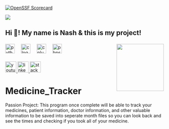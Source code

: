 [![OpenSSF Scorecard](https://api.securityscorecards.dev/projects/github.com/NWMorrison/Medicine_Tracker/badge)](https://securityscorecards.dev/viewer/?uri=github.com/NWMorrison/Medicine_Tracker)

<a href="https://bestpractices.coreinfrastructure.org/projects/8434"><img src="https://bestpractices.coreinfrastructure.org/projects/8434/badge"></a>




<h2 align="left">Hi 👋! My name is Nash & this is my project!</h2>

###

<img align="right" height="150" src="https://media4.giphy.com/media/v1.Y2lkPTc5MGI3NjExNm5pMWZxd2FnZmk2NHRxeGMyczVzOG9ya3A2emlicGE4MXNqMWF2YyZlcD12MV9pbnRlcm5hbF9naWZfYnlfaWQmY3Q9Zw/26vUt8agdrC1o9SgM/giphy.gif"  />

###

<div align="left">
  <img src="https://cdn.jsdelivr.net/gh/devicons/devicon/icons/python/python-original.svg" height="30" alt="python logo"  />
  <img width="12" />
  <img src="https://cdn.jsdelivr.net/gh/devicons/devicon/icons/c/c-line.svg" height="30" alt="c logo"  />
  <img width="12" />
  <img src="https://cdn.jsdelivr.net/gh/devicons/devicon/icons/cplusplus/cplusplus-original.svg" height="30" alt="cplusplus logo"  />
  <img width="12" />
  <img src="https://cdn.jsdelivr.net/gh/devicons/devicon/icons/phpstorm/phpstorm-original.svg" height="30" alt="phpstorm logo"  />
</div>

###

<div align="left">
  <a href="https://www.youtube.com/channel/UC2JmC3cLWk215CueIRxY3sg" target="_blank">
    <img src="https://img.shields.io/static/v1?message=Youtube&logo=youtube&label=&color=FF0000&logoColor=white&labelColor=&style=for-the-badge" height="35" alt="youtube logo"  />
  </a>
  <a href="https://www.linkedin.com/in/nashwmorrison/" target="_blank">
    <img src="https://img.shields.io/static/v1?message=LinkedIn&logo=linkedin&label=&color=0077B5&logoColor=white&labelColor=&style=for-the-badge" height="35" alt="linkedin logo"  />
  </a>
  <a href="https://stackoverflow.com/" target="_blank">
    <img src="https://img.shields.io/static/v1?message=Stackoverflow&logo=stackoverflow&label=&color=FE7A16&logoColor=white&labelColor=&style=for-the-badge" height="35" alt="stackoverflow logo"  />
  </a>
</div>

###




# Medicine_Tracker
 Passion Project: This program once complete will be able to track your medicines, patient information, doctor information, and other valuable information to be saved into seperate month files so you can look back and see the times and checking if you took all of your medicine.

